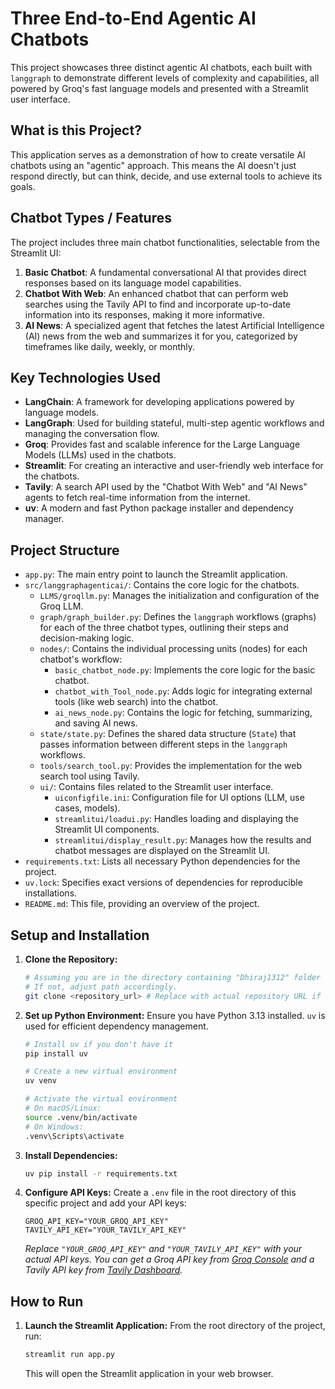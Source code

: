 # Three End-to-End Agentic AI Chatbots

This project showcases three distinct agentic AI chatbots, each built with `langgraph` to demonstrate different levels of complexity and capabilities, all powered by Groq's fast language models and presented with a Streamlit user interface.

## What is this Project?

This application serves as a demonstration of how to create versatile AI chatbots using an "agentic" approach. This means the AI doesn't just respond directly, but can think, decide, and use external tools to achieve its goals.

## Chatbot Types / Features

The project includes three main chatbot functionalities, selectable from the Streamlit UI:

1.  **Basic Chatbot**: A fundamental conversational AI that provides direct responses based on its language model capabilities.
2.  **Chatbot With Web**: An enhanced chatbot that can perform web searches using the Tavily API to find and incorporate up-to-date information into its responses, making it more informative.
3.  **AI News**: A specialized agent that fetches the latest Artificial Intelligence (AI) news from the web and summarizes it for you, categorized by timeframes like daily, weekly, or monthly.

## Key Technologies Used

  * **LangChain**: A framework for developing applications powered by language models.
  * **LangGraph**: Used for building stateful, multi-step agentic workflows and managing the conversation flow.
  * **Groq**: Provides fast and scalable inference for the Large Language Models (LLMs) used in the chatbots.
  * **Streamlit**: For creating an interactive and user-friendly web interface for the chatbots.
  * **Tavily**: A search API used by the "Chatbot With Web" and "AI News" agents to fetch real-time information from the internet.
  * **uv**: A modern and fast Python package installer and dependency manager.

## Project Structure

  * `app.py`: The main entry point to launch the Streamlit application.
  * `src/langgraphagenticai/`: Contains the core logic for the chatbots.
      * `LLMS/groqllm.py`: Manages the initialization and configuration of the Groq LLM.
      * `graph/graph_builder.py`: Defines the `langgraph` workflows (graphs) for each of the three chatbot types, outlining their steps and decision-making logic.
      * `nodes/`: Contains the individual processing units (nodes) for each chatbot's workflow:
          * `basic_chatbot_node.py`: Implements the core logic for the basic chatbot.
          * `chatbot_with_Tool_node.py`: Adds logic for integrating external tools (like web search) into the chatbot.
          * `ai_news_node.py`: Contains the logic for fetching, summarizing, and saving AI news.
      * `state/state.py`: Defines the shared data structure (`State`) that passes information between different steps in the `langgraph` workflows.
      * `tools/search_tool.py`: Provides the implementation for the web search tool using Tavily.
      * `ui/`: Contains files related to the Streamlit user interface.
          * `uiconfigfile.ini`: Configuration file for UI options (LLM, use cases, models).
          * `streamlitui/loadui.py`: Handles loading and displaying the Streamlit UI components.
          * `streamlitui/display_result.py`: Manages how the results and chatbot messages are displayed on the Streamlit UI.
  * `requirements.txt`: Lists all necessary Python dependencies for the project.
  * `uv.lock`: Specifies exact versions of dependencies for reproducible installations.
  * `README.md`: This file, providing an overview of the project.

## Setup and Installation

1.  **Clone the Repository:**

    ```bash
    # Assuming you are in the directory containing "Dhiraj1312" folder
    # If not, adjust path accordingly.
    git clone <repository_url> # Replace with actual repository URL if available
    ```

2.  **Set up Python Environment:**
    Ensure you have Python 3.13 installed. `uv` is used for efficient dependency management.

    ```bash
    # Install uv if you don't have it
    pip install uv

    # Create a new virtual environment
    uv venv

    # Activate the virtual environment
    # On macOS/Linux:
    source .venv/bin/activate
    # On Windows:
    .venv\Scripts\activate
    ```

3.  **Install Dependencies:**

    ```bash
    uv pip install -r requirements.txt
    ```

4.  **Configure API Keys:**
    Create a `.env` file in the root directory of this specific project and add your API keys:

    ```
    GROQ_API_KEY="YOUR_GROQ_API_KEY"
    TAVILY_API_KEY="YOUR_TAVILY_API_KEY"
    ```

    *Replace `"YOUR_GROQ_API_KEY"` and `"YOUR_TAVILY_API_KEY"` with your actual API keys. You can get a Groq API key from [Groq Console](https://console.groq.com/keys) and a Tavily API key from [Tavily Dashboard](https://app.tavily.com/home).*

## How to Run

1.  **Launch the Streamlit Application:**
    From the root directory of the project, run:

    ```bash
    streamlit run app.py
    ```

    This will open the Streamlit application in your web browser.
